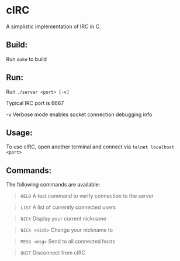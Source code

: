 # cIRC
A simplistic implementation of IRC in C.

## Build:
Run `make` to build

## Run:
Run `./server <port> [-v]`

<port> 		Typical IRC port is 6667
  
-v		Verbose mode enables socket connection debugging info

## Usage:
To use cIRC, open another terminal and connect via `telnet localhost <port>`

## Commands:
The following commands are available:

> `HELO`		A test command to verify connection to the server

> `LIST`		A list of currently connected users

> `NICK`		Display your current nickname

> `NICK <nick>`	Change your nickname to *<nick>*
  
> `MESG <msg>`		Send *<msg>* to all connected hosts
  
> `QUIT`		Disconnect from cIRC
